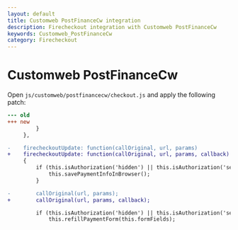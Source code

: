 ```yaml
---
layout: default
title: Customweb PostFinanceCw integration
description: Firecheckout integration with Customweb PostFinanceCw
keywords: Customweb_PostFinanceCw
category: Firecheckout
---
```


# Customweb PostFinanceCw

Open `js/customweb/postfinancecw/checkout.js` and apply the following patch:

```diff
--- old
+++ new
         }
     },

-    firecheckoutUpdate: function(callOriginal, url, params)
+    firecheckoutUpdate: function(callOriginal, url, params, callback)
     {
         if (this.isAuthorization('hidden') || this.isAuthorization('server') || this.isAuthorization('ajax')) {
             this.savePaymentInfoInBrowser();
         }

-        callOriginal(url, params);
+        callOriginal(url, params, callback);

         if (this.isAuthorization('hidden') || this.isAuthorization('server') || this.isAuthorization('ajax')) {
             this.refillPaymentForm(this.formFields);
```
